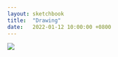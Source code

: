 ```yaml
---
layout: sketchbook
title:  "Drawing"
date:   2022-01-12 10:00:00 +0800
---
```


<img src="/Sketchbook/Images/{ page.date | date: '%Y-%m-%d' }/preview.jpg">
